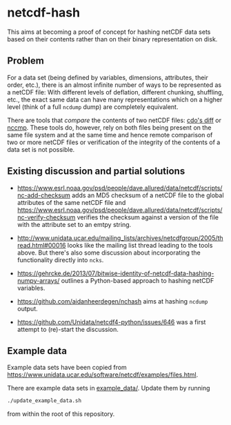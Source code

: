 # netcdf-hash

This aims at becoming a proof of concept for hashing netCDF data sets based on their contents rather than on their binary representation on disk.


## Problem

For a data set (being defined by variables, dimensions, attributes, their order, etc.), there is an almost infinite number of ways to be represented as a netCDF file:  With different levels of deflation, different chunking, shuffling, etc., the exact same data can have many representations which on a higher level (think of a full `ncdump` dump) are completely equivalent.

There are tools that *compare* the contents of two netCDF files: [cdo's diff](https://code.zmaw.de/projects/cdo/embedded/index.html#x1-470002.1.3) or [nccmp](http://nccmp.sourceforge.net/).  These tools do, however, rely on both files being present on the same file system and at the same time and hence remote comparison of two or more netCDF files or verification of the integrity of the contents of a data set is not possible.


## Existing discussion and partial solutions

- <https://www.esrl.noaa.gov/psd/people/dave.allured/data/netcdf/scripts/nc-add-checksum> adds an MD5 checksum of a netCDF file to the global attributes of the same netCDF file and <https://www.esrl.noaa.gov/psd/people/dave.allured/data/netcdf/scripts/nc-verify-checksum> verifies the checksum against a version of the file with the attribute set to an emtpy string.

- <http://www.unidata.ucar.edu/mailing_lists/archives/netcdfgroup/2005/thread.html#00016> looks like the mailing list thread leading to the tools above.  But there's also some discussion about incorporating the functionality directly into `ncks`.

- <https://gehrcke.de/2013/07/bitwise-identity-of-netcdf-data-hashing-numpy-arrays/> outlines a Python-based approach to hashing netCDF variables.

- <https://github.com/aidanheerdegen/nchash> aims at hashing `ncdump` output.

- <https://github.com/Unidata/netcdf4-python/issues/646> was a first attempt to (re)-start the discussion.


## Example data

Example data sets have been copied from
<https://www.unidata.ucar.edu/software/netcdf/examples/files.html>.

There are example data sets in [example_data/](example_data/).  Update them by
running
```bash
./update_example_data.sh
```
from within the root of this repository.
